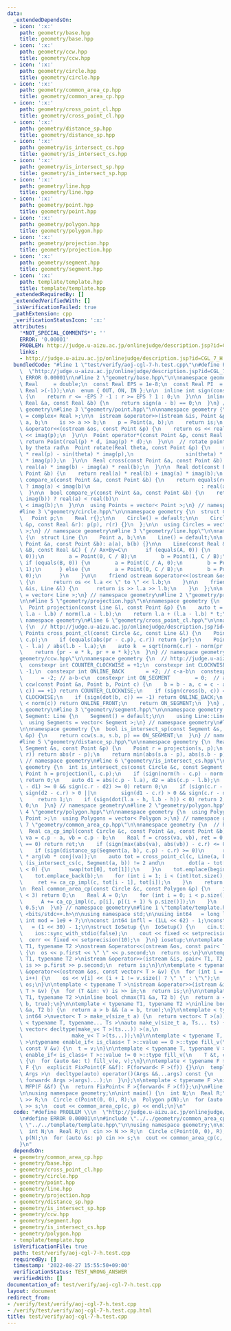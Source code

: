 ```yaml
---
data:
  _extendedDependsOn:
  - icon: ':x:'
    path: geometry/base.hpp
    title: geometry/base.hpp
  - icon: ':x:'
    path: geometry/ccw.hpp
    title: geometry/ccw.hpp
  - icon: ':x:'
    path: geometry/circle.hpp
    title: geometry/circle.hpp
  - icon: ':x:'
    path: geometry/common_area_cp.hpp
    title: geometry/common_area_cp.hpp
  - icon: ':x:'
    path: geometry/cross_point_cl.hpp
    title: geometry/cross_point_cl.hpp
  - icon: ':x:'
    path: geometry/distance_sp.hpp
    title: geometry/distance_sp.hpp
  - icon: ':x:'
    path: geometry/is_intersect_cs.hpp
    title: geometry/is_intersect_cs.hpp
  - icon: ':x:'
    path: geometry/is_intersect_sp.hpp
    title: geometry/is_intersect_sp.hpp
  - icon: ':x:'
    path: geometry/line.hpp
    title: geometry/line.hpp
  - icon: ':x:'
    path: geometry/point.hpp
    title: geometry/point.hpp
  - icon: ':x:'
    path: geometry/polygon.hpp
    title: geometry/polygon.hpp
  - icon: ':x:'
    path: geometry/projection.hpp
    title: geometry/projection.hpp
  - icon: ':x:'
    path: geometry/segment.hpp
    title: geometry/segment.hpp
  - icon: ':x:'
    path: template/template.hpp
    title: template/template.hpp
  _extendedRequiredBy: []
  _extendedVerifiedWith: []
  _isVerificationFailed: true
  _pathExtension: cpp
  _verificationStatusIcon: ':x:'
  attributes:
    '*NOT_SPECIAL_COMMENTS*': ''
    ERROR: '0.00001'
    PROBLEM: http://judge.u-aizu.ac.jp/onlinejudge/description.jsp?id=CGL_7_H
    links:
    - http://judge.u-aizu.ac.jp/onlinejudge/description.jsp?id=CGL_7_H
  bundledCode: "#line 1 \"test/verify/aoj-cgl-7-h.test.cpp\"\n#define PROBLEM \\\n\
    \  \"http://judge.u-aizu.ac.jp/onlinejudge/description.jsp?id=CGL_7_H\"\n#define\
    \ ERROR 0.00001\n\n#line 2 \"geometry/base.hpp\"\n\nnamespace geometry {\n  using\
    \ Real     = double;\n  const Real EPS = 1e-8;\n  const Real PI  = acos(static_cast<\
    \ Real >(-1));\n\n  enum { OUT, ON, IN };\n\n  inline int sign(const Real &r)\
    \ {\n    return r <= -EPS ? -1 : r >= EPS ? 1 : 0;\n  }\n\n  inline bool equals(const\
    \ Real &a, const Real &b) {\n    return sign(a - b) == 0;\n  }\n} // namespace\
    \ geometry\n#line 3 \"geometry/point.hpp\"\n\nnamespace geometry {\n  using Point\
    \ = complex< Real >;\n\n  istream &operator>>(istream &is, Point &p) {\n    Real\
    \ a, b;\n    is >> a >> b;\n    p = Point(a, b);\n    return is;\n  }\n\n  ostream\
    \ &operator<<(ostream &os, const Point &p) {\n    return os << real(p) << \" \"\
    \ << imag(p);\n  }\n\n  Point operator*(const Point &p, const Real &d) {\n   \
    \ return Point(real(p) * d, imag(p) * d);\n  }\n\n  // rotate point p counterclockwise\
    \ by theta rad\n  Point rotate(Real theta, const Point &p) {\n    return Point(cos(theta)\
    \ * real(p) - sin(theta) * imag(p),\n                 sin(theta) * real(p) + cos(theta)\
    \ * imag(p));\n  }\n\n  Real cross(const Point &a, const Point &b) {\n    return\
    \ real(a) * imag(b) - imag(a) * real(b);\n  }\n\n  Real dot(const Point &a, const\
    \ Point &b) {\n    return real(a) * real(b) + imag(a) * imag(b);\n  }\n\n  bool\
    \ compare_x(const Point &a, const Point &b) {\n    return equals(real(a), real(b))\
    \ ? imag(a) < imag(b)\n                                    : real(a) < real(b);\n\
    \  }\n\n  bool compare_y(const Point &a, const Point &b) {\n    return equals(imag(a),\
    \ imag(b)) ? real(a) < real(b)\n                                    : imag(a)\
    \ < imag(b);\n  }\n\n  using Points = vector< Point >;\n} // namespace geometry\n\
    #line 3 \"geometry/circle.hpp\"\n\nnamespace geometry {\n  struct Circle {\n \
    \   Point p;\n    Real r{};\n\n    Circle() = default;\n\n    Circle(const Point\
    \ &p, const Real &r): p(p), r(r) {}\n  };\n\n  using Circles = vector< Circle\
    \ >;\n} // namespace geometry\n#line 3 \"geometry/line.hpp\"\n\nnamespace geometry\
    \ {\n  struct Line {\n    Point a, b;\n\n    Line() = default;\n\n    Line(const\
    \ Point &a, const Point &b): a(a), b(b) {}\n\n    Line(const Real &A, const Real\
    \ &B, const Real &C) { // Ax+By=C\n      if (equals(A, 0)) {\n        assert(!equals(B,\
    \ 0));\n        a = Point(0, C / B);\n        b = Point(1, C / B);\n      } else\
    \ if (equals(B, 0)) {\n        a = Point(C / A, 0);\n        b = Point(C / A,\
    \ 1);\n      } else {\n        a = Point(0, C / B);\n        b = Point(C / A,\
    \ 0);\n      }\n    }\n\n    friend ostream &operator<<(ostream &os, Line &l)\
    \ {\n      return os << l.a << \" to \" << l.b;\n    }\n\n    friend istream &operator>>(istream\
    \ &is, Line &l) {\n      return is >> l.a >> l.b;\n    }\n  };\n\n  using Lines\
    \ = vector< Line >;\n} // namespace geometry\n#line 2 \"geometry/projection.hpp\"\
    \n\n#line 5 \"geometry/projection.hpp\"\n\nnamespace geometry {\n  // http://judge.u-aizu.ac.jp/onlinejudge/description.jsp?id=CGL_1_A\n\
    \  Point projection(const Line &l, const Point &p) {\n    auto t = dot(p - l.a,\
    \ l.a - l.b) / norm(l.a - l.b);\n    return l.a + (l.a - l.b) * t;\n  }\n} //\
    \ namespace geometry\n#line 6 \"geometry/cross_point_cl.hpp\"\n\nnamespace geometry\
    \ {\n  // http://judge.u-aizu.ac.jp/onlinejudge/description.jsp?id=CGL_7_D\n \
    \ Points cross_point_cl(const Circle &c, const Line &l) {\n    Point pr = projection(l,\
    \ c.p);\n    if (equals(abs(pr - c.p), c.r)) return {pr};\n    Point e = (l.b\
    \ - l.a) / abs(l.b - l.a);\n    auto k  = sqrt(norm(c.r) - norm(pr - c.p));\n\
    \    return {pr - e * k, pr + e * k};\n  }\n} // namespace geometry\n#line 3 \"\
    geometry/ccw.hpp\"\n\nnamespace geometry {\n  // http://judge.u-aizu.ac.jp/onlinejudge/description.jsp?id=CGL_1_C\n\
    \  constexpr int COUNTER_CLOCKWISE = +1;\n  constexpr int CLOCKWISE         =\
    \ -1;\n  constexpr int ONLINE_BACK       = +2; // c-a-b\n  constexpr int ONLINE_FRONT\
    \      = -2; // a-b-c\n  constexpr int ON_SEGMENT        = 0;  // a-c-b\n  int\
    \ ccw(const Point &a, Point b, Point c) {\n    b = b - a, c = c - a;\n    if (sign(cross(b,\
    \ c)) == +1) return COUNTER_CLOCKWISE;\n    if (sign(cross(b, c)) == -1) return\
    \ CLOCKWISE;\n    if (sign(dot(b, c)) == -1) return ONLINE_BACK;\n    if (norm(b)\
    \ < norm(c)) return ONLINE_FRONT;\n    return ON_SEGMENT;\n  }\n} // namespace\
    \ geometry\n#line 3 \"geometry/segment.hpp\"\n\nnamespace geometry {\n  struct\
    \ Segment: Line {\n    Segment() = default;\n\n    using Line::Line;\n  };\n\n\
    \  using Segments = vector< Segment >;\n} // namespace geometry\n#line 4 \"geometry/is_intersect_sp.hpp\"\
    \n\nnamespace geometry {\n  bool is_intersect_sp(const Segment &s, const Point\
    \ &p) {\n    return ccw(s.a, s.b, p) == ON_SEGMENT;\n  }\n} // namespace geometry\n\
    #line 5 \"geometry/distance_sp.hpp\"\n\nnamespace geometry {\n  Real distance_sp(const\
    \ Segment &s, const Point &p) {\n    Point r = projection(s, p);\n    if (is_intersect_sp(s,\
    \ r)) return abs(r - p);\n    return min(abs(s.a - p), abs(s.b - p));\n  }\n}\
    \ // namespace geometry\n#line 6 \"geometry/is_intersect_cs.hpp\"\n\nnamespace\
    \ geometry {\n  int is_intersect_cs(const Circle &c, const Segment &l) {\n   \
    \ Point h = projection(l, c.p);\n    if (sign(norm(h - c.p) - norm(c.r)) > 0)\
    \ return 0;\n    auto d1 = abs(c.p - l.a), d2 = abs(c.p - l.b);\n    if (sign(c.r\
    \ - d1) >= 0 && sign(c.r - d2) >= 0) return 0;\n    if (sign(c.r - d1) < 0 &&\
    \ sign(d2 - c.r) > 0 ||\n        sign(d1 - c.r) > 0 && sign(c.r - d2) < 0)\n \
    \     return 1;\n    if (sign(dot(l.a - h, l.b - h)) < 0) return 2;\n    return\
    \ 0;\n  }\n} // namespace geometry\n#line 2 \"geometry/polygon.hpp\"\n\n#line\
    \ 4 \"geometry/polygon.hpp\"\n\nnamespace geometry {\n  using Polygon  = vector<\
    \ Point >;\n  using Polygons = vector< Polygon >;\n} // namespace geometry\n#line\
    \ 7 \"geometry/common_area_cp.hpp\"\n\nnamespace geometry {\n  // http://judge.u-aizu.ac.jp/onlinejudge/description.jsp?id=CGL_7_H\n\
    \  Real ca_cp_impl(const Circle &c, const Point &a, const Point &b) {\n    auto\
    \ va = c.p - a, vb = c.p - b;\n    Real f = cross(va, vb), ret = 0;\n    if (sign(f)\
    \ == 0) return ret;\n    if (sign(max(abs(va), abs(vb)) - c.r) <= 0) return f;\n\
    \    if (sign(distance_sp(Segment(a, b), c.p) - c.r) >= 0)\n      return norm(c.r)\
    \ * arg(vb * conj(va));\n    auto tot = cross_point_cl(c, Line(a, b));\n    if\
    \ (is_intersect_cs(c, Segment(a, b)) != 2 and\n        dot(a - tot[0], b - tot[0])\
    \ < 0) {\n      swap(tot[0], tot[1]);\n    }\n    tot.emplace(begin(tot), a);\n\
    \    tot.emplace_back(b);\n    for (int i = 1; i < (int)tot.size(); i++) {\n \
    \     ret += ca_cp_impl(c, tot[i - 1], tot[i]);\n    }\n    return ret;\n  }\n\
    \n  Real common_area_cp(const Circle &c, const Polygon &p) {\n    if (p.size()\
    \ < 3) return 0;\n    Real A = 0;\n    for (int i = 0; i < p.size(); i++) {\n\
    \      A += ca_cp_impl(c, p[i], p[(i + 1) % p.size()]);\n    }\n    return A *\
    \ 0.5;\n  }\n} // namespace geometry\n#line 1 \"template/template.hpp\"\n#include\
    \ <bits/stdc++.h>\n\nusing namespace std;\n\nusing int64   = long long;\nconst\
    \ int mod = 1e9 + 7;\n\nconst int64 infll = (1LL << 62) - 1;\nconst int inf  \
    \   = (1 << 30) - 1;\n\nstruct IoSetup {\n  IoSetup() {\n    cin.tie(nullptr);\n\
    \    ios::sync_with_stdio(false);\n    cout << fixed << setprecision(10);\n  \
    \  cerr << fixed << setprecision(10);\n  }\n} iosetup;\n\ntemplate < typename\
    \ T1, typename T2 >\nostream &operator<<(ostream &os, const pair< T1, T2 > &p)\
    \ {\n  os << p.first << \" \" << p.second;\n  return os;\n}\n\ntemplate < typename\
    \ T1, typename T2 >\nistream &operator>>(istream &is, pair< T1, T2 > &p) {\n \
    \ is >> p.first >> p.second;\n  return is;\n}\n\ntemplate < typename T >\nostream\
    \ &operator<<(ostream &os, const vector< T > &v) {\n  for (int i = 0; i < (int)v.size();\
    \ i++) {\n    os << v[i] << (i + 1 != v.size() ? \" \" : \"\");\n  }\n  return\
    \ os;\n}\n\ntemplate < typename T >\nistream &operator>>(istream &is, vector<\
    \ T > &v) {\n  for (T &in: v) is >> in;\n  return is;\n}\n\ntemplate < typename\
    \ T1, typename T2 >\ninline bool chmax(T1 &a, T2 b) {\n  return a < b && (a =\
    \ b, true);\n}\n\ntemplate < typename T1, typename T2 >\ninline bool chmin(T1\
    \ &a, T2 b) {\n  return a > b && (a = b, true);\n}\n\ntemplate < typename T =\
    \ int64 >\nvector< T > make_v(size_t a) {\n  return vector< T >(a);\n}\n\ntemplate\
    \ < typename T, typename... Ts >\nauto make_v(size_t a, Ts... ts) {\n  return\
    \ vector< decltype(make_v< T >(ts...)) >(a,\n                                \
    \                make_v< T >(ts...));\n}\n\ntemplate < typename T, typename V\
    \ >\ntypename enable_if< is_class< T >::value == 0 >::type fill_v(\n    T &t,\
    \ const V &v) {\n  t = v;\n}\n\ntemplate < typename T, typename V >\ntypename\
    \ enable_if< is_class< T >::value != 0 >::type fill_v(\n    T &t, const V &v)\
    \ {\n  for (auto &e: t) fill_v(e, v);\n}\n\ntemplate < typename F >\nstruct FixPoint:\
    \ F {\n  explicit FixPoint(F &&f): F(forward< F >(f)) {}\n\n  template < typename...\
    \ Args >\n  decltype(auto) operator()(Args &&...args) const {\n    return F::operator()(*this,\
    \ forward< Args >(args)...);\n  }\n};\n\ntemplate < typename F >\ninline decltype(auto)\
    \ MFP(F &&f) {\n  return FixPoint< F >{forward< F >(f)};\n}\n#line 7 \"test/verify/aoj-cgl-7-h.test.cpp\"\
    \n\nusing namespace geometry;\n\nint main() {\n  int N;\n  Real R;\n  cin >> N\
    \ >> R;\n  Circle c(Point(0, 0), R);\n  Polygon p(N);\n  for (auto &s: p) cin\
    \ >> s;\n  cout << common_area_cp(c, p) << endl;\n}\n"
  code: "#define PROBLEM \\\n  \"http://judge.u-aizu.ac.jp/onlinejudge/description.jsp?id=CGL_7_H\"\
    \n#define ERROR 0.00001\n\n#include \"../../geometry/common_area_cp.hpp\"\n#include\
    \ \"../../template/template.hpp\"\n\nusing namespace geometry;\n\nint main() {\n\
    \  int N;\n  Real R;\n  cin >> N >> R;\n  Circle c(Point(0, 0), R);\n  Polygon\
    \ p(N);\n  for (auto &s: p) cin >> s;\n  cout << common_area_cp(c, p) << endl;\n\
    }\n"
  dependsOn:
  - geometry/common_area_cp.hpp
  - geometry/base.hpp
  - geometry/cross_point_cl.hpp
  - geometry/circle.hpp
  - geometry/point.hpp
  - geometry/line.hpp
  - geometry/projection.hpp
  - geometry/distance_sp.hpp
  - geometry/is_intersect_sp.hpp
  - geometry/ccw.hpp
  - geometry/segment.hpp
  - geometry/is_intersect_cs.hpp
  - geometry/polygon.hpp
  - template/template.hpp
  isVerificationFile: true
  path: test/verify/aoj-cgl-7-h.test.cpp
  requiredBy: []
  timestamp: '2022-08-27 15:55:50+09:00'
  verificationStatus: TEST_WRONG_ANSWER
  verifiedWith: []
documentation_of: test/verify/aoj-cgl-7-h.test.cpp
layout: document
redirect_from:
- /verify/test/verify/aoj-cgl-7-h.test.cpp
- /verify/test/verify/aoj-cgl-7-h.test.cpp.html
title: test/verify/aoj-cgl-7-h.test.cpp
---
```

